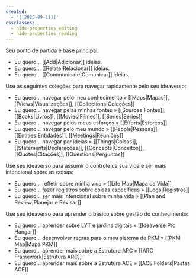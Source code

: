 ```yaml
---
created:
  - '[[2025-09-11]]'
cssclasses:
  - hide-properties_editing
  - hide-properties_reading
---
```

Seu ponto de partida e base principal.

- Eu quero... [[Add|Adicionar]] ideias.
- Eu quero... [[Relate|Relacionar]] ideias.
- Eu quero... [[Communicate|Comunicar]] ideias.

Use as seguintes coleções para navegar rapidamente pelo seu ideaverso:

- Eu quero... navegar pelo meu conhecimento » [[Maps|Mapas]], [[Views|Visualizações]], [[Collections|Coleções]]
- Eu quero... navegar pelas minhas fontes » [[Sources|Fontes]], [[Books|Livros]], [[Movies|Filmes]], [[Series|Séries]]
- Eu quero... navegar pelos meus esforços » [[Efforts|Esforços]]
- Eu quero... navegar pelo meu mundo » [[People|Pessoas]], [[Entities|Entidades]], [[Meetings|Reuniões]]
- Eu quero... navegar por ideias » [[Things|Coisas]], [[Statements|Declarações]], [[Concepts|Conceitos]], [[Quotes|Citações]], [[Questions|Perguntas]]

Use seu ideaverso para assumir o controle da sua vida e ser mais intencional sobre as coisas:

- Eu quero... refletir sobre minha vida » [[Life Map|Mapa da Vida]]
- Eu quero... fazer registros sobre coisas específicas » [[Logs|Registros]]
- Eu quero... ser mais intencional sobre minha vida » [[Plan and Review|Planejar e Revisar]]

Use seu ideaverso para aprender o básico sobre gestão do conhecimento:

- Eu quero... aprender sobre LYT e jardins digitais » [[Ideaverse Pro Hangar]]
- Eu quero... desenvolver regras para o meu sistema de PKM » [[PKM Map|Mapa PKM]]
- Eu quero... aprender mais sobre a Estrutura ARC » [[ARC Framework|Estrutura ARC]]
- Eu quero... aprender mais sobre a Estrutura ACE » [[ACE Folders|Pastas ACE]]